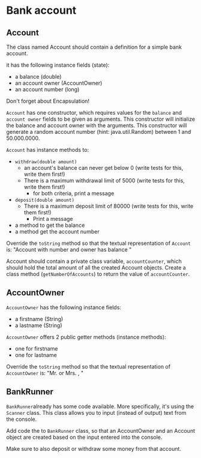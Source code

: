 # Bank account

## Account

The class named Account should contain a definition for a simple bank account.

it has the following instance fields (state): 
- a balance (double)
- an account owner (AccountOwner)
- an account number (long)

Don't forget about Encapsulation!

`Account` has one constructor, which requires values for the `balance` and `account owner` fields to be given as arguments.
This constructor will initialize the balance and account owner with the arguments.
This constructor will generate a random account number (hint: java.util.Random) between 1 and 50.000.0000.

`Account` has instance methods to:
- `withdraw(double amount)`
    - an account's balance can never get below 0 (write tests for this, write them first!)
    - There is a maximum withdrawal limit of 5000 (write tests for this, write them first!)
        - for both criteria, print a message
- `deposit(double amount)`
    - There is a maximum deposit limit of 80000 (write tests for this, write them first!)
        - Print a message
- a method to get the balance
- a method get the account number

Override the `toString` method so that the textual representation of `Account` is: "Account with number <accountNumber> and owner <accountOwner> has balance <balance>"
  
Account should contain a private class variable, `accountCounter`, 
which should hold the total amount of all the created Account objects. 
Create a class method (`getNumberOfAccounts`) to return the value of `accountCounter`.

## AccountOwner

`AccountOwner` has the following instance fields:
- a firstname (String)
- a lastname (String)
    
`AccountOwner` offers 2 public getter methods (instance methods):
- one for firstname
- one for lastname
    
Override the `toString` method so that the textual representation of `AccountOwner` is: 
"Mr. or Mrs. <firstname>, <lastname>"

## BankRunner

`BankRunner`already has some code available. More specifically, it's using the `Scanner` class. This class allows
 you to input (instead of output) text from the console.
 
Add code the to `BankRunner` class, so that an AccountOwner and an Account object are created based on the input 
entered into the console.

Make sure to also deposit or withdraw some money from that account.
    
    